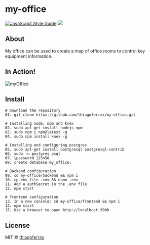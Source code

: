 # my-office
> 

[![JavaScript Style Guide](https://img.shields.io/badge/code_style-standard-brightgreen.svg)](https://standardjs.com)
<a href="https://opensource.org/licenses/MIT"><img src="https://img.shields.io/badge/License-MIT-blue.svg"></a>

## About

My office can be used to create a map of office rooms to control key equipment information.

## In Action!

![myOffice](https://user-images.githubusercontent.com/43149895/56802668-06317b80-67f7-11e9-8676-9f029ccfff17.gif)

>

## Install

```
# Download the repository
01. git clone https://github.com/thiagoferrax/my-office.git

# Installing node, npm and knex
02. sudo apt-get install nodejs npm
03. sudo npm i npm@latest -g
04. sudo npm install knex -g

# Installing and configuring postgres
05. sudo apt-get install postgresql postgresql-contrib
06. sudo -u postgres psql
07. \password 123456
08. create database my_office;

# Backend configuration
09. cd my-office/backend && npm i
10. cp env_file .env && nano .env
11. Add a authSecret in the .env file
12. npm start

# Frontend configuration
13. In a new console: cd my-office/frontend && npm i
14. npm start
15. Use a browser to open http://localhost:3000
```
## License

MIT © [thiagoferrax](https://github.com/thiagoferrax)
